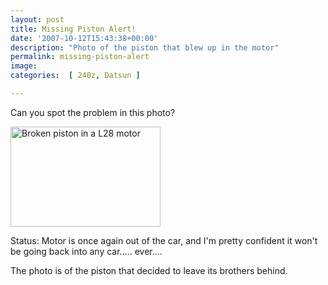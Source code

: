 ```yaml
---
layout: post
title: Missing Piston Alert!
date: '2007-10-12T15:43:38+00:00'
description: "Photo of the piston that blew up in the motor"
permalink: missing-piston-alert
image: 
categories:  [ 240z, Datsun ]

---
```

Can you spot the problem in this photo?

<a href="https://www.flickr.com/photos/chammond/1464171009/"><img height="160" alt="Broken piston in a L28 motor" width="240" src="https://farm2.static.flickr.com/1181/1464171009_5e23f11ac7_m.jpg" /></a> 

Status: Motor is once again out of the car, and I'm pretty confident it won't be going back into any car..... ever....

The photo is of the piston that decided to leave its brothers behind.

